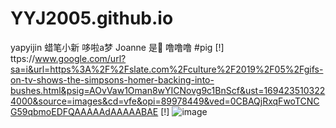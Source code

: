 # YYJ2005.github.io
yapyijin
蜡笔小新
哆啦a梦
Joanne 是🐖
噜噜噜
#pig
[!] ttps://www.google.com/url?sa=i&url=https%3A%2F%2Fslate.com%2Fculture%2F2019%2F05%2Fgifs-on-tv-shows-the-simpsons-homer-backing-into-bushes.html&psig=AOvVaw1Oman8wYICNovg9c1BnScf&ust=1694235103224000&source=images&cd=vfe&opi=89978449&ved=0CBAQjRxqFwoTCNCG59qbmoEDFQAAAAAdAAAAABAE
[!] ![image](https://github.com/YYJ2005/YYJ2005.github.io/assets/144408905/836748c7-b0d5-4303-8624-7308ffa5ab26)
